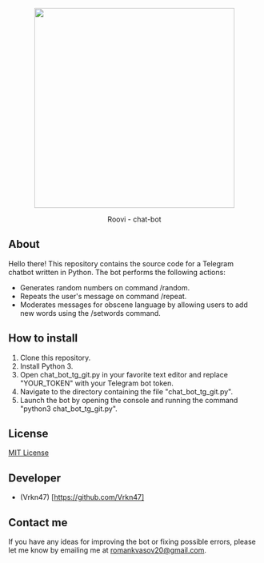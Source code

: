 <p align="center">
 <img src="https://i.ibb.co/Gnmk6cn/IMG-20240827-162814.png" width="400">
</p>

<p align="center">
  Roovi - chat-bot
</p>

## About

Hello there! This repository contains the source code for a Telegram chatbot written in Python. The bot performs the following actions:
- Generates random numbers on command /random.
- Repeats the user's message on command /repeat.
- Moderates messages for obscene language by allowing users to add new words using the /setwords command.

## How to install

1. Clone this repository.
2. Install Python 3.
3. Open chat_bot_tg_git.py in your favorite text editor and replace "YOUR_TOKEN" with your Telegram bot token.
4. Navigate to the directory containing the file "chat_bot_tg_git.py".
5. Launch the bot by opening the console and running the command "python3 chat_bot_tg_git.py".


## License

[MIT License]([LICENSE](https://ru.wikipedia.org/wiki/Лицензия_MIT)) 

## Developer

- (Vrkn47) [https://github.com/Vrkn47]

## Contact me

If you have any ideas for improving the bot or fixing possible errors, please let me know by emailing me at romankvasov20@gmail.com.
